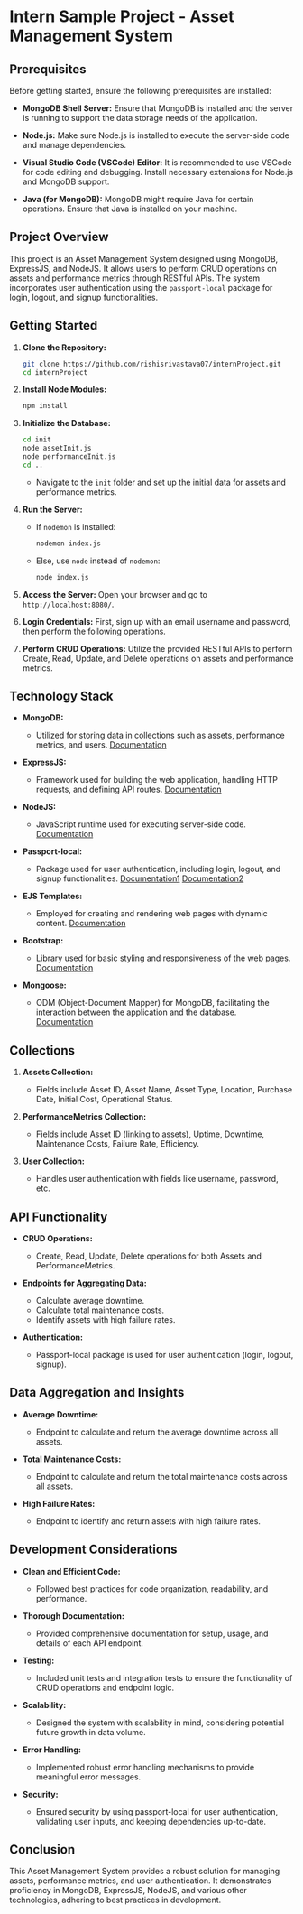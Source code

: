 # **Intern Sample Project - Asset Management System**

## **Prerequisites**

Before getting started, ensure the following prerequisites are installed:

- **MongoDB Shell Server:**
  Ensure that MongoDB is installed and the server is running to support the data storage needs of the application.

- **Node.js:**
  Make sure Node.js is installed to execute the server-side code and manage dependencies.

- **Visual Studio Code (VSCode) Editor:**
  It is recommended to use VSCode for code editing and debugging. Install necessary extensions for Node.js and MongoDB support.

- **Java (for MongoDB):**
  MongoDB might require Java for certain operations. Ensure that Java is installed on your machine.

## **Project Overview**

This project is an Asset Management System designed using MongoDB, ExpressJS, and NodeJS. It allows users to perform CRUD operations on assets and performance metrics through RESTful APIs. The system incorporates user authentication using the `passport-local` package for login, logout, and signup functionalities.

## **Getting Started**

1. **Clone the Repository:**
   ```bash
   git clone https://github.com/rishisrivastava07/internProject.git
   cd internProject
   ```

2. **Install Node Modules:**
   ```bash
   npm install
   ```

3. **Initialize the Database:**
   ```bash
   cd init
   node assetInit.js
   node performanceInit.js
   cd ..
   ```
   - Navigate to the `init` folder and set up the initial data for assets and performance metrics.

4. **Run the Server:**
   - If `nodemon` is installed:
     ```bash
     nodemon index.js
     ```
   - Else, use `node` instead of `nodemon`:
     ```bash
     node index.js
     ```

5. **Access the Server:**
   Open your browser and go to `http://localhost:8080/`.

6. **Login Credentials:**
   First, sign up with an email username and password, then perform the following operations.

7. **Perform CRUD Operations:**
   Utilize the provided RESTful APIs to perform Create, Read, Update, and Delete operations on assets and performance metrics.

## **Technology Stack**

- **MongoDB:**
  - Utilized for storing data in collections such as assets, performance metrics, and users. [Documentation](https://www.mongodb.com/docs/)

- **ExpressJS:**
  - Framework used for building the web application, handling HTTP requests, and defining API routes. [Documentation](https://devdocs.io/express/)

- **NodeJS:**
  - JavaScript runtime used for executing server-side code. [Documentation](https://nodejs.org/docs/latest/api/)

- **Passport-local:**
  - Package used for user authentication, including login, logout, and signup functionalities. [Documentation1](https://www.passportjs.org/packages/passport-local/) [Documentation2](https://www.npmjs.com/package/passport-local-mongoose)

- **EJS Templates:**
  - Employed for creating and rendering web pages with dynamic content. [Documentation](https://www.npmjs.com/package/ejs)

- **Bootstrap:**
  - Library used for basic styling and responsiveness of the web pages. [Documentation](https://getbootstrap.com/docs/5.3/getting-started/introduction/)

- **Mongoose:**
  - ODM (Object-Document Mapper) for MongoDB, facilitating the interaction between the application and the database. [Documentation](https://mongoosejs.com/docs/index.html)

## **Collections**

1. **Assets Collection:**
   - Fields include Asset ID, Asset Name, Asset Type, Location, Purchase Date, Initial Cost, Operational Status.

2. **PerformanceMetrics Collection:**
   - Fields include Asset ID (linking to assets), Uptime, Downtime, Maintenance Costs, Failure Rate, Efficiency.

3. **User Collection:**
   - Handles user authentication with fields like username, password, etc.

## **API Functionality**

- **CRUD Operations:**
  - Create, Read, Update, Delete operations for both Assets and PerformanceMetrics.

- **Endpoints for Aggregating Data:**
  - Calculate average downtime.
  - Calculate total maintenance costs.
  - Identify assets with high failure rates.

- **Authentication:**
  - Passport-local package is used for user authentication (login, logout, signup).

## **Data Aggregation and Insights**

- **Average Downtime:**
  - Endpoint to calculate and return the average downtime across all assets.

- **Total Maintenance Costs:**
  - Endpoint to calculate and return the total maintenance costs across all assets.

- **High Failure Rates:**
  - Endpoint to identify and return assets with high failure rates.

## **Development Considerations**

- **Clean and Efficient Code:**
  - Followed best practices for code organization, readability, and performance.

- **Thorough Documentation:**
  - Provided comprehensive documentation for setup, usage, and details of each API endpoint.

- **Testing:**
  - Included unit tests and integration tests to ensure the functionality of CRUD operations and endpoint logic.

- **Scalability:**
  - Designed the system with scalability in mind, considering potential future growth in data volume.

- **Error Handling:**
  - Implemented robust error handling mechanisms to provide meaningful error messages.

- **Security:**
  - Ensured security by using passport-local for user authentication, validating user inputs, and keeping dependencies up-to-date.

## **Conclusion**

This Asset Management System provides a robust solution for managing assets, performance metrics, and user authentication. It demonstrates proficiency in MongoDB, ExpressJS, NodeJS, and various other technologies, adhering to best practices in development.

